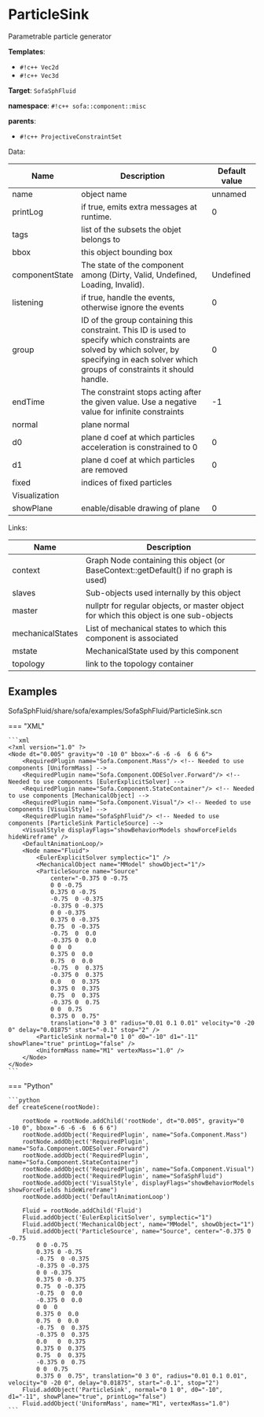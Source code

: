 # ParticleSink

Parametrable particle generator


__Templates__:

- `#!c++ Vec2d`
- `#!c++ Vec3d`

__Target__: `SofaSphFluid`

__namespace__: `#!c++ sofa::component::misc`

__parents__: 

- `#!c++ ProjectiveConstraintSet`

Data: 

<table>
<thead>
    <tr>
        <th>Name</th>
        <th>Description</th>
        <th>Default value</th>
    </tr>
</thead>
<tbody>
	<tr>
		<td>name</td>
		<td>
object name
</td>
		<td>unnamed</td>
	</tr>
	<tr>
		<td>printLog</td>
		<td>
if true, emits extra messages at runtime.
</td>
		<td>0</td>
	</tr>
	<tr>
		<td>tags</td>
		<td>
list of the subsets the objet belongs to
</td>
		<td></td>
	</tr>
	<tr>
		<td>bbox</td>
		<td>
this object bounding box
</td>
		<td></td>
	</tr>
	<tr>
		<td>componentState</td>
		<td>
The state of the component among (Dirty, Valid, Undefined, Loading, Invalid).
</td>
		<td>Undefined</td>
	</tr>
	<tr>
		<td>listening</td>
		<td>
if true, handle the events, otherwise ignore the events
</td>
		<td>0</td>
	</tr>
	<tr>
		<td>group</td>
		<td>
ID of the group containing this constraint. This ID is used to specify which constraints are solved by which solver, by specifying in each solver which groups of constraints it should handle.
</td>
		<td>0</td>
	</tr>
	<tr>
		<td>endTime</td>
		<td>
The constraint stops acting after the given value.
Use a negative value for infinite constraints
</td>
		<td>-1</td>
	</tr>
	<tr>
		<td>normal</td>
		<td>
plane normal
</td>
		<td></td>
	</tr>
	<tr>
		<td>d0</td>
		<td>
plane d coef at which particles acceleration is constrained to 0
</td>
		<td>0</td>
	</tr>
	<tr>
		<td>d1</td>
		<td>
plane d coef at which particles are removed
</td>
		<td>0</td>
	</tr>
	<tr>
		<td>fixed</td>
		<td>
indices of fixed particles
</td>
		<td></td>
	</tr>
	<tr>
		<td colspan="3">Visualization</td>
	</tr>
	<tr>
		<td>showPlane</td>
		<td>
enable/disable drawing of plane
</td>
		<td>0</td>
	</tr>

</tbody>
</table>

Links: 

| Name | Description |
| ---- | ----------- |
|context|Graph Node containing this object (or BaseContext::getDefault() if no graph is used)|
|slaves|Sub-objects used internally by this object|
|master|nullptr for regular objects, or master object for which this object is one sub-objects|
|mechanicalStates|List of mechanical states to which this component is associated|
|mstate|MechanicalState used by this component|
|topology|link to the topology container|



## Examples

SofaSphFluid/share/sofa/examples/SofaSphFluid/ParticleSink.scn

=== "XML"

    ```xml
    <?xml version="1.0" ?>
    <Node dt="0.005" gravity="0 -10 0" bbox="-6 -6 -6  6 6 6">
        <RequiredPlugin name="Sofa.Component.Mass"/> <!-- Needed to use components [UniformMass] -->
        <RequiredPlugin name="Sofa.Component.ODESolver.Forward"/> <!-- Needed to use components [EulerExplicitSolver] -->
        <RequiredPlugin name="Sofa.Component.StateContainer"/> <!-- Needed to use components [MechanicalObject] -->
        <RequiredPlugin name="Sofa.Component.Visual"/> <!-- Needed to use components [VisualStyle] -->
        <RequiredPlugin name="SofaSphFluid"/> <!-- Needed to use components [ParticleSink ParticleSource] -->
        <VisualStyle displayFlags="showBehaviorModels showForceFields hideWireframe" />
        <DefaultAnimationLoop/>
        <Node name="Fluid">
            <EulerExplicitSolver symplectic="1" />
            <MechanicalObject name="MModel" showObject="1"/>
            <ParticleSource name="Source" 
                center="-0.375 0 -0.75    
                0 0 -0.75    
                0.375 0 -0.75    
                -0.75  0 -0.375    
                -0.375 0 -0.375    
                0 0 -0.375    
                0.375 0 -0.375    
                0.75  0 -0.375    
                -0.75  0  0.0    
                -0.375 0  0.0    
                0 0  0    
                0.375 0  0.0    
                0.75  0  0.0    
                -0.75  0  0.375    
                -0.375 0  0.375    
                0.0   0  0.375    
                0.375 0  0.375    
                0.75  0  0.375    
                -0.375 0  0.75    
                0 0  0.75    
                0.375 0  0.75" 
                translation="0 3 0" radius="0.01 0.1 0.01" velocity="0 -20 0" delay="0.01875" start="-0.1" stop="2" />
            <ParticleSink normal="0 1 0" d0="-10" d1="-11" showPlane="true" printLog="false" />
            <UniformMass name="M1" vertexMass="1.0" />
        </Node>
    </Node>
    ```

=== "Python"

    ```python
    def createScene(rootNode):

        rootNode = rootNode.addChild('rootNode', dt="0.005", gravity="0 -10 0", bbox="-6 -6 -6  6 6 6")
        rootNode.addObject('RequiredPlugin', name="Sofa.Component.Mass")
        rootNode.addObject('RequiredPlugin', name="Sofa.Component.ODESolver.Forward")
        rootNode.addObject('RequiredPlugin', name="Sofa.Component.StateContainer")
        rootNode.addObject('RequiredPlugin', name="Sofa.Component.Visual")
        rootNode.addObject('RequiredPlugin', name="SofaSphFluid")
        rootNode.addObject('VisualStyle', displayFlags="showBehaviorModels showForceFields hideWireframe")
        rootNode.addObject('DefaultAnimationLoop')

        Fluid = rootNode.addChild('Fluid')
        Fluid.addObject('EulerExplicitSolver', symplectic="1")
        Fluid.addObject('MechanicalObject', name="MModel", showObject="1")
        Fluid.addObject('ParticleSource', name="Source", center="-0.375 0 -0.75    
            0 0 -0.75    
            0.375 0 -0.75    
            -0.75  0 -0.375    
            -0.375 0 -0.375    
            0 0 -0.375    
            0.375 0 -0.375    
            0.75  0 -0.375    
            -0.75  0  0.0    
            -0.375 0  0.0    
            0 0  0    
            0.375 0  0.0    
            0.75  0  0.0    
            -0.75  0  0.375    
            -0.375 0  0.375    
            0.0   0  0.375    
            0.375 0  0.375    
            0.75  0  0.375    
            -0.375 0  0.75    
            0 0  0.75    
            0.375 0  0.75", translation="0 3 0", radius="0.01 0.1 0.01", velocity="0 -20 0", delay="0.01875", start="-0.1", stop="2")
        Fluid.addObject('ParticleSink', normal="0 1 0", d0="-10", d1="-11", showPlane="true", printLog="false")
        Fluid.addObject('UniformMass', name="M1", vertexMass="1.0")
    ```

